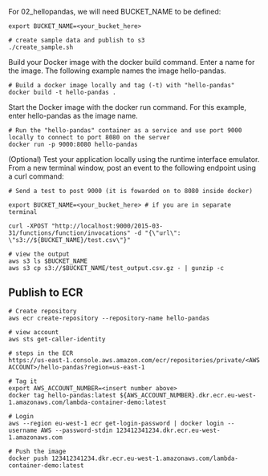 For 02_hellopandas, we will need BUCKET_NAME to be defined:
```
export BUCKET_NAME=<your_bucket_here>

# create sample data and publish to s3
./create_sample.sh
```

Build your Docker image with the docker build command. Enter a name for the image. The following example names the image hello-pandas.

```
# Build a docker image locally and tag (-t) with "hello-pandas"
docker build -t hello-pandas .   
```
Start the Docker image with the docker run command. For this example, enter hello-pandas as the image name.

```
# Run the "hello-pandas" container as a service and use port 9000 locally to connect to port 8080 on the server
docker run -p 9000:8080 hello-pandas 
```

(Optional) Test your application locally using the runtime interface emulator. From a new terminal window, post an event to the following endpoint using a curl command:

```
# Send a test to post 9000 (it is fowarded on to 8080 inside docker)

export BUCKET_NAME=<your_bucket_here> # if you are in separate terminal

curl -XPOST "http://localhost:9000/2015-03-31/functions/function/invocations" -d "{\"url\": \"s3://${BUCKET_NAME}/test.csv\"}"

# view the output
aws s3 ls $BUCKET_NAME
aws s3 cp s3://$BUCKET_NAME/test_output.csv.gz - | gunzip -c
```

## Publish to ECR
```
# Create repository
aws ecr create-repository --repository-name hello-pandas 

# view account
aws sts get-caller-identity

# steps in the ECR 
https://us-east-1.console.aws.amazon.com/ecr/repositories/private/<AWS ACCOUNT>/hello-pandas?region=us-east-1

# Tag it
export AWS_ACCOUNT_NUMBER=<insert number above>
docker tag hello-pandas:latest ${AWS_ACCOUNT_NUMBER}.dkr.ecr.eu-west-1.amazonaws.com/lambda-container-demo:latest

# Login
aws --region eu-west-1 ecr get-login-password | docker login --username AWS --password-stdin 123412341234.dkr.ecr.eu-west-1.amazonaws.com

# Push the image
docker push 123412341234.dkr.ecr.eu-west-1.amazonaws.com/lambda-container-demo:latest
```
